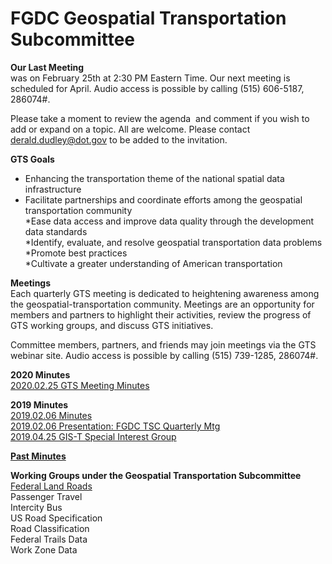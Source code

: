 # FGDC Geospatial Transportation Subcommittee

**Our Last Meeting**   
was on February 25th at 2:30 PM Eastern Time. Our next meeting is scheduled for April. Audio access is possible by calling (515) 606-5187, 286074#.

Please take a moment to review the agenda  and comment if you wish to add or expand on a topic. All are welcome. Please contact derald.dudley@dot.gov to be added to the invitation.

**GTS Goals**

 * Enhancing the transportation theme of the national spatial data infrastructure   
 * Facilitate partnerships and coordinate efforts among the geospatial transportation community   
  *Ease data access and improve data quality through the development data standards   
  *Identify, evaluate, and resolve geospatial transportation data problems   
 *Promote best practices   
 *Cultivate a greater understanding of American transportation   

**Meetings**   
Each quarterly GTS meeting is dedicated to heightening awareness among the geospatial-transportation community. Meetings are an opportunity for members and partners to highlight their activities, review the progress of GTS working groups, and discuss GTS initiatives.

Committee members, partners, and friends may join meetings via the GTS webinar site.
Audio access is possible by calling (515) 739-1285, 286074#.
 
**2020 Minutes**    
[2020.02.25 GTS Meeting Minutes](https://docs.google.com/document/d/1XZMEt-K7MmBNaO3TIROTenlhVnNY6mCXiwIpzfnexQE)

**2019 Minutes**   
[2019.02.06 Minutes](https://docs.google.com/document/d/1XWPKGA7W-Vy_YTFU4ga3rzDOb8DpsPL405bWnMPtcW4/edit)   
[2019.02.06 Presentation: FGDC TSC Quarterly Mtg](https://drive.google.com/drive/folders/1Z9rGgAb50fJgZaSNCnGN58OdJ5CcdrdG)   
[2019.04.25 GIS-T Special Interest Group](https://communities.geoplatform.gov/ngda-transportation/wp-content/uploads/2019/06/2019_april_gis-t_sig.pdf)   

[**Past Minutes**](https://communities.geoplatform.gov/ngda-transportation/transportation-subcommittee/2019-meetings-of-the-transportation-subcommittee/)

**Working Groups under the Geospatial Transportation Subcommittee**       
[Federal Land Roads](https://communities.geoplatform.gov/ngda-transportation/federal-lands-roads-working-group/)   
Passenger Travel   
Intercity Bus   
US Road Specification      
Road Classification  
Federal Trails Data   
Work Zone Data   
  


